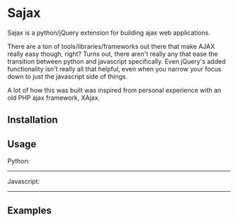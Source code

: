 Sajax
=====

Sajax is a python/jQuery extension for building ajax web applications.

There are a ton of tools/libraries/frameworks out there that make AJAX really easy though, right? Turns out,
there aren't really any that ease the transition between python and javascript specifically. Even jQuery's
added functionality isn't really all that helpful, even when you narrow your focus down to just the javascript
side of things.

A lot of how this was built was inspired from personal experience with an old PHP ajax framework, XAjax.

Installation
------------

Usage
-----

Python:
*******

Javascript:
***********

Examples
--------
